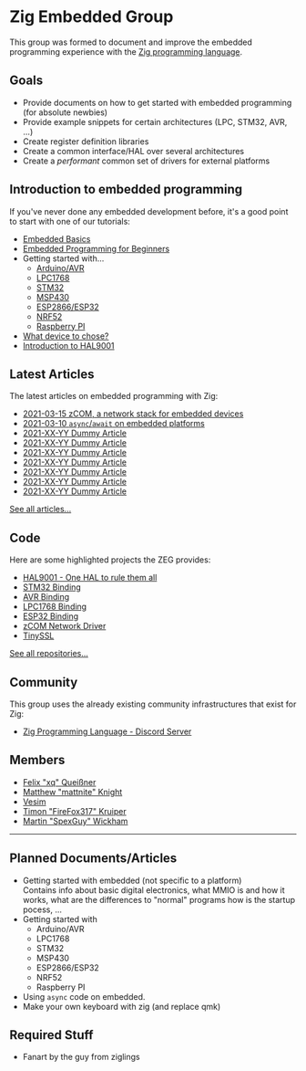 # Zig Embedded Group

This group was formed to document and improve the embedded programming experience with the [Zig programming language](https://ziglang.org).

## Goals

- Provide documents on how to get started with embedded programming (for absolute newbies)
- Provide example snippets for certain architectures (LPC, STM32, AVR, ...)
- Create register definition libraries
- Create a common interface/HAL over several architectures
- Create a <i>performant</i> common set of drivers for external platforms

## Introduction to embedded programming

If you've never done any embedded development before, it's a good point to start with one of our tutorials:

- [Embedded Basics](articles/01-embedded-basics.htm)
- [Embedded Programming for Beginners](#)
- Getting started with...
  - [Arduino/AVR](#)
  - [LPC1768](#)
  - [STM32](#)
  - [MSP430](#)
  - [ESP2866/ESP32](#)
  - [NRF52](#)
  - [Raspberry PI](#)
- [What device to chose?](#)
- [Introduction to HAL9001](#)

## Latest Articles

The latest articles on embedded programming with Zig:

- [2021-03-15 zCOM, a network stack for embedded devices](#)
- [2021-03-10 `async`/`await` on embedded platforms](#)
- [2021-XX-YY Dummy Article](#)
- [2021-XX-YY Dummy Article](#)
- [2021-XX-YY Dummy Article](#)
- [2021-XX-YY Dummy Article](#)
- [2021-XX-YY Dummy Article](#)
- [2021-XX-YY Dummy Article](#)
- [2021-XX-YY Dummy Article](#)

[See all articles...](#)

## Code

Here are some highlighted projects the ZEG provides:

- [HAL9001 - One HAL to rule them all](#)
- [STM32 Binding](#)
- [AVR Binding](#)
- [LPC1768 Binding](#)
- [ESP32 Binding](#)
- [zCOM Network Driver](#)
- [TinySSL](#)

[See all repositories...](#)

## Community

This group uses the already existing community infrastructures that exist for Zig:

- [Zig Programming Language - Discord Server](https://discord.gg/TyzJXjser6)

## Members

- [Felix "xq" Queißner](https://github.com/MasterQ32/)
- [Matthew "mattnite" Knight](https://github.com/mattnite/)
- [Vesim](https://github.com/vesim987/)
- [Timon "FireFox317" Kruiper](https://github.com/FireFox317)
- [Martin "SpexGuy" Wickham](https://github.com/SpexGuy)

---


## Planned Documents/Articles

- Getting started with embedded (not specific to a platform)  
  Contains info about basic digital electronics, what MMIO is and how it works, what are the differences to "normal" programs how is the startup pocess, ...
- Getting started with
  - Arduino/AVR
  - LPC1768
  - STM32
  - MSP430
  - ESP2866/ESP32
  - NRF52
  - Raspberry PI
- Using `async` code on embedded.
- Make your own keyboard with zig (and replace qmk)

## Required Stuff

- Fanart by the guy from ziglings